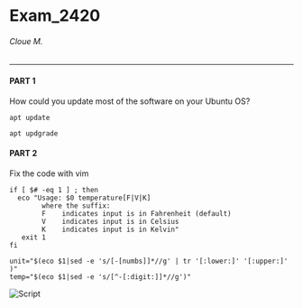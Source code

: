 # Exam_2420
###### Cloue M.
---
#### PART 1
How could you update most of the software on your Ubuntu OS? 

```apt update```

```apt updgrade```

#### PART 2
Fix the code with vim

```
if [ $# -eq 1 ] ; then
  eco "Usage: $0 temperature[F|V|K]
        where the suffix:
        F    indicates input is in Fahrenheit (default)
        V    indicates input is in Celsius
        K    indicates input is in Kelvin"
   exit 1
fi

unit="$(eco $1|sed -e 's/[-[numbs]]*//g' | tr '[:lower:]' '[:upper:]' )"
temp="$(eco $1|sed -e 's/[^-[:digit:]]*//g')"
```
![Script](images/part_2.png)
